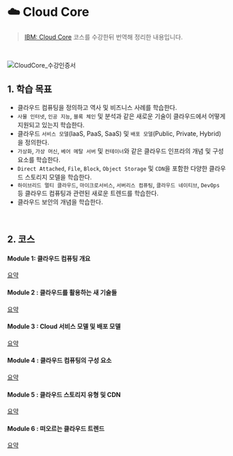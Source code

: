 # ☁️ Cloud Core

>  [IBM: Cloud Core](https://cognitiveclass.ai/badges/cloud-core) 코스를 수강한뒤 번역해 정리한 내용입니다.  

<br>

![CloudCore_수강인증서](https://user-images.githubusercontent.com/37580034/85190342-6f752780-b2f2-11ea-9a33-4f5df722b030.JPG)



## 1. 학습 목표

- 클라우드 컴퓨팅을 정의하고 역사 및 비즈니스 사례를 학습한다.
- `사물 인터넷`, `인공 지능`, `블록 체인` 및 분석과 같은 새로운 기술이 클라우드에서 어떻게 지원되고 있는지 학습한다.
- 클라우드 `서비스 모델`(IaaS, PaaS, SaaS) 및 `배포 모델`(Public, Private, Hybrid)을 정의한다.
- `가상화`, `가상 머신`, `베어 메탈 서버` 및 `컨테이너`와 같은 클라우드 인프라의 개념 및 구성 요소를 학습한다.
- `Direct Attached`, `File`, `Block`, `Object Storage` 및 `CDN`을 포함한 다양한 클라우드 스토리지 모델을 학습한다.
- `하이브리드 멀티 클라우드`, `마이크로서비스`, `서버리스 컴퓨팅`, `클라우드 네이티브`, `DevOps` 등 클라우드 컴퓨팅과 관련된 새로운 트렌드를 학습한다.
- 클라우드 보안의 개념을 학습한다.

<br>

## 2. 코스

#### Module 1: 클라우드 컴퓨팅 개요

[요약](https://velog.io/@hidaehyunlee/IBM-Cloud-%ED%81%B4%EB%9D%BC%EC%9A%B0%EB%93%9C-%EC%BB%B4%ED%93%A8%ED%8C%85-%EA%B0%9C%EC%9A%94)

#### Module 2 : 클라우드를 활용하는 새 기술들

[요약](https://velog.io/@hidaehyunlee/IBM-Cloud-%ED%81%B4%EB%9D%BC%EC%9A%B0%EB%93%9C%EB%A5%BC-%ED%99%9C%EC%9A%A9%ED%95%98%EB%8A%94-%EC%83%88-%EA%B8%B0%EC%88%A0%EB%93%A4)

#### Module 3 : Cloud 서비스 모델 및 배포 모델

[요약](https://velog.io/@hidaehyunlee/IBM-Cloud-%ED%81%B4%EB%9D%BC%EC%9A%B0%EB%93%9C-%EC%84%9C%EB%B9%84%EC%8A%A4-%EB%AA%A8%EB%8D%B8-%EB%B0%8F-%EB%B0%B0%ED%8F%AC-%EB%AA%A8%EB%8D%B8)

#### Module 4 : 클라우드 컴퓨팅의 구성 요소

[요약](https://velog.io/@hidaehyunlee/IBM-Cloud-%ED%81%B4%EB%9D%BC%EC%9A%B0%EB%93%9C-%EC%BB%B4%ED%93%A8%ED%8C%85%EC%9D%98-%EA%B5%AC%EC%84%B1-%EC%9A%94%EC%86%8C)

#### Module 5 : 클라우드 스토리지 유형 및 CDN

[요약](https://velog.io/@hidaehyunlee/IBM-Cloud-%ED%81%B4%EB%9D%BC%EC%9A%B0%EB%93%9C-%EC%8A%A4%ED%86%A0%EB%A6%AC%EC%A7%80-%EC%9C%A0%ED%98%95-%EB%B0%8F-CDN)

#### Module 6 : 떠오르는 클라우드 트렌드

[요약](https://velog.io/@hidaehyunlee/IBM-Cloud-%EB%96%A0%EC%98%A4%EB%A5%B4%EB%8A%94-%ED%81%B4%EB%9D%BC%EC%9A%B0%EB%93%9C-%ED%8A%B8%EB%A0%8C%EB%93%9C)


